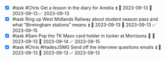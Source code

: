 - [x] #task #Chris Get a lesson in the diary for Amelia ⏫ 🛫 2023-09-13 📅 2023-09-13 ✅ 2023-09-13
- [x] #task Ring up West Midlands Railway about student season pass and what "Birmingham stations" means ⏫ 🛫 2023-09-13 📅 2023-09-13 ✅ 2023-09-15
- [x] #task #Sam Pop the TK Maxx card holder in locker at Morrisons 🔼 🛫 2023-09-13 📅 2023-09-14 ✅ 2023-09-15
- [x] #task #Chris #HadesJSMG Send off the interview questions emails ⏫ 🛫 2023-09-13 📅 2023-09-13 ✅ 2023-09-13